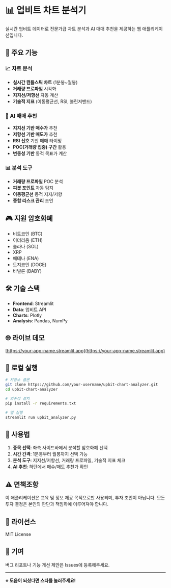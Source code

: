 # 📊 업비트 차트 분석기

실시간 업비트 데이터로 전문가급 차트 분석과 AI 매매 추천을 제공하는 웹 애플리케이션입니다.

## 🚀 주요 기능

### 📈 차트 분석
- **실시간 캔들스틱 차트** (1분봉~월봉)
- **거래량 프로파일** 시각화
- **지지선/저항선** 자동 계산
- **기술적 지표** (이동평균선, RSI, 볼린저밴드)

### 🎯 AI 매매 추천
- **지지선 기반 매수가** 추천
- **저항선 기반 매도가** 추천
- **RSI 신호** 기반 매매 타이밍
- **POC(거래량 집중) 구간** 활용
- **변동성 기반** 동적 목표가 계산

### 📊 분석 도구
- **거래량 프로파일** POC 분석
- **피봇 포인트** 자동 탐지
- **이동평균선** 동적 지지/저항
- **종합 리스크 관리** 조언

## 🎮 지원 암호화폐

- 비트코인 (BTC)
- 이더리움 (ETH)
- 솔라나 (SOL)
- XRP
- 에테나 (ENA)
- 도지코인 (DOGE)
- 바빌론 (BABY)

## 🛠️ 기술 스택

- **Frontend**: Streamlit
- **Data**: 업비트 API
- **Charts**: Plotly
- **Analysis**: Pandas, NumPy

## 🌐 라이브 데모

[https://your-app-name.streamlit.app](https://your-app-name.streamlit.app)

## 🚀 로컬 실행

```bash
# 저장소 클론
git clone https://github.com/your-username/upbit-chart-analyzer.git
cd upbit-chart-analyzer

# 의존성 설치
pip install -r requirements.txt

# 앱 실행
streamlit run upbit_analyzer.py
```

## 📱 사용법

1. **종목 선택**: 좌측 사이드바에서 분석할 암호화폐 선택
2. **시간 간격**: 1분봉부터 월봉까지 선택 가능
3. **분석 도구**: 지지선/저항선, 거래량 프로파일, 기술적 지표 체크
4. **AI 추천**: 하단에서 매수/매도 추천가 확인

## ⚠️ 면책조항

이 애플리케이션은 교육 및 정보 제공 목적으로만 사용되며, 투자 조언이 아닙니다. 모든 투자 결정은 본인의 판단과 책임하에 이루어져야 합니다.

## 📄 라이선스

MIT License

## 🤝 기여

버그 리포트나 기능 개선 제안은 Issues에 등록해주세요.

---

**⭐ 도움이 되셨다면 스타를 눌러주세요!**
